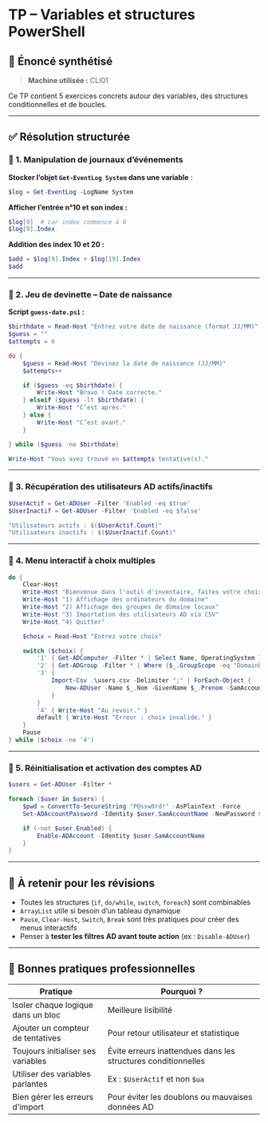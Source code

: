 # TP – Variables et structures PowerShell

## 📄 Énoncé synthétisé

> **Machine utilisée :** CLI01  

Ce TP contient 5 exercices concrets autour des variables, des structures conditionnelles et de boucles.

---

## ✅ Résolution structurée

### 🔹 1. Manipulation de journaux d’événements

**Stocker l’objet `Get-EventLog System` dans une variable** :

```powershell
$log = Get-EventLog -LogName System
```

**Afficher l’entrée n°10 et son index :**

```powershell
$log[9]  # car index commence à 0
$log[9].Index
```

**Addition des index 10 et 20 :**

```powershell
$add = $log[9].Index + $log[19].Index
$add
```

---

### 🔹 2. Jeu de devinette – Date de naissance

**Script `guess-date.ps1` :**

```powershell
$birthdate = Read-Host "Entrez votre date de naissance (format JJ/MM)"
$guess = ""
$attempts = 0

do {
    $guess = Read-Host "Devinez la date de naissance (JJ/MM)"
    $attempts++

    if ($guess -eq $birthdate) {
        Write-Host "Bravo ! Date correcte."
    } elseif ($guess -lt $birthdate) {
        Write-Host "C’est après."
    } else {
        Write-Host "C’est avant."
    }

} while ($guess -ne $birthdate)

Write-Host "Vous avez trouvé en $attempts tentative(s)."
```

---

### 🔹 3. Récupération des utilisateurs AD actifs/inactifs

```powershell
$UserActif = Get-ADUser -Filter 'Enabled -eq $true'
$UserInactif = Get-ADUser -Filter 'Enabled -eq $false'

"Utilisateurs actifs : $($UserActif.Count)"
"Utilisateurs inactifs : $($UserInactif.Count)"
```

---

### 🔹 4. Menu interactif à choix multiples

```powershell
do {
    Clear-Host
    Write-Host "Bienvenue dans l'outil d'inventaire, faites votre choix :"
    Write-Host "1) Affichage des ordinateurs du domaine"
    Write-Host "2) Affichage des groupes de domaine locaux"
    Write-Host "3) Importation des utilisateurs AD via CSV"
    Write-Host "4) Quitter"

    $choix = Read-Host "Entrez votre choix"

    switch ($choix) {
        '1' { Get-ADComputer -Filter * | Select Name, OperatingSystem }
        '2' { Get-ADGroup -Filter * | Where {$_.GroupScope -eq "DomainLocal"} }
        '3' {
            Import-Csv .\users.csv -Delimiter ";" | ForEach-Object {
                New-ADUser -Name $_.Nom -GivenName $_.Prenom -SamAccountName $_.SAM -AccountPassword (ConvertTo-SecureString "P@ssw0rd!" -AsPlainText -Force) -Enabled $true
            }
        }
        '4' { Write-Host "Au revoir." }
        default { Write-Host "Erreur : choix invalide." }
    }
    Pause
} while ($choix -ne '4')
```

---

### 🔹 5. Réinitialisation et activation des comptes AD

```powershell
$users = Get-ADUser -Filter *

foreach ($user in $users) {
    $pwd = ConvertTo-SecureString "P@ssw0rd!" -AsPlainText -Force
    Set-ADAccountPassword -Identity $user.SamAccountName -NewPassword $pwd -Reset

    if (-not $user.Enabled) {
        Enable-ADAccount -Identity $user.SamAccountName
    }
}
```

---

## 🧠 À retenir pour les révisions

- Toutes les structures (`if`, `do/while`, `switch`, `foreach`) sont combinables
- `ArrayList` utile si besoin d’un tableau dynamique
- `Pause`, `Clear-Host`, `Switch`, `Break` sont très pratiques pour créer des menus interactifs
- Penser à **tester les filtres AD avant toute action** (ex : `Disable-ADUser`)

---

## 📌 Bonnes pratiques professionnelles

|Pratique|Pourquoi ?|
|---|---|
|Isoler chaque logique dans un bloc|Meilleure lisibilité|
|Ajouter un compteur de tentatives|Pour retour utilisateur et statistique|
|Toujours initialiser ses variables|Évite erreurs inattendues dans les structures conditionnelles|
|Utiliser des variables parlantes|Ex : `$UserActif` et non `$ua`|
|Bien gérer les erreurs d’import|Pour éviter les doublons ou mauvaises données AD|
